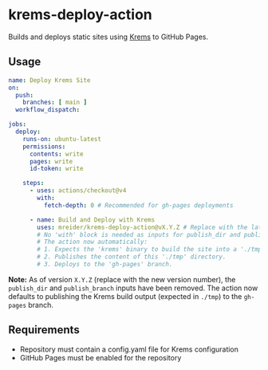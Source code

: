 # krems-deploy-action

Builds and deploys static sites using [Krems](https://github.com/mreider/krems) to GitHub Pages.

## Usage

```yaml
name: Deploy Krems Site
on:
  push:
    branches: [ main ]
  workflow_dispatch:

jobs:
  deploy:
    runs-on: ubuntu-latest
    permissions:
      contents: write
      pages: write
      id-token: write

    steps:
      - uses: actions/checkout@v4
        with:
          fetch-depth: 0 # Recommended for gh-pages deployments

      - name: Build and Deploy with Krems
        uses: mreider/krems-deploy-action@vX.Y.Z # Replace with the latest version
        # No 'with' block is needed as inputs for publish_dir and publish_branch have been removed.
        # The action now automatically:
        # 1. Expects the 'krems' binary to build the site into a './tmp' directory.
        # 2. Publishes the content of this './tmp' directory.
        # 3. Deploys to the 'gh-pages' branch.
```

**Note:** As of version `X.Y.Z` (replace with the new version number), the `publish_dir` and `publish_branch` inputs have been removed. The action now defaults to publishing the Krems build output (expected in `./tmp`) to the `gh-pages` branch.

## Requirements

- Repository must contain a config.yaml file for Krems configuration
- GitHub Pages must be enabled for the repository
